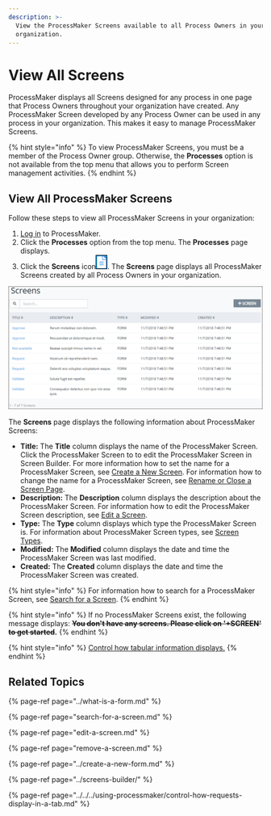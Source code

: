```yaml
---
description: >-
  View the ProcessMaker Screens available to all Process Owners in your
  organization.
---
```


# View All Screens

ProcessMaker displays all Screens designed for any process in one page that Process Owners throughout your organization have created. Any ProcessMaker Screen developed by any Process Owner can be used in any process in your organization. This makes it easy to manage ProcessMaker Screens.

{% hint style="info" %}
To view ProcessMaker Screens, you must be a member of the Process Owner group. Otherwise, the **Processes** option is not available from the top menu that allows you to perform Screen management activities.
{% endhint %}

## View All ProcessMaker Screens <a id="view-all-scripts"></a>

Follow these steps to view all ProcessMaker Screens in your organization:

1. ​[Log in](https://processmaker.gitbook.io/processmaker-4-community/-LPblkrcFWowWJ6HZdhC/using-processmaker/log-in#log-in) to ProcessMaker.
2. Click the **Processes** option from the top menu. The **Processes** page displays.
3. Click the **Screens** icon![](../../../.gitbook/assets/screens-icon-processes.png). The **Screens** page displays all ProcessMaker Screens created by all Process Owners in your organization.

![Screens page](../../../.gitbook/assets/screens-page-processes.png)

The **Screens** page displays the following information about ProcessMaker Screens:

* **Title:** The **Title** column displays the name of the ProcessMaker Screen. Click the ProcessMaker Screen to to edit the ProcessMaker Screen in Screen Builder. For more information how to set the name for a ProcessMaker Screen, see [Create a New Screen](../create-a-new-form.md). For information how to change the name for a ProcessMaker Screen, see [Rename or Close a Screen Page]().
* **Description:** The **Description** column displays the description about the ProcessMaker Screen. For information how to edit the ProcessMaker Screen description, see [Edit a Screen](edit-a-screen.md).
* **Type:** The **Type** column displays which type the ProcessMaker Screen is. For information about ProcessMaker Screen types, see [Screen Types](../screens-builder/types-for-screens.md).
* **Modified:** The **Modified** column displays the date and time the ProcessMaker Screen was last modified.
* **Created:** The **Created** column displays the date and time the ProcessMaker Screen was created.

{% hint style="info" %}
For information how to search for a ProcessMaker Screen, see [Search for a Screen](search-for-a-screen.md).
{% endhint %}

{% hint style="info" %}
If no ProcessMaker Screens exist, the following message displays: ~~**You don't have any screens. Please click on '+SCREEN' to get started**~~**.**
{% endhint %}

{% hint style="info" %}
[Control how tabular information displays.](../../../using-processmaker/control-how-requests-display-in-a-tab.md)
{% endhint %}

## Related Topics

{% page-ref page="../what-is-a-form.md" %}

{% page-ref page="search-for-a-screen.md" %}

{% page-ref page="edit-a-screen.md" %}

{% page-ref page="remove-a-screen.md" %}

{% page-ref page="../create-a-new-form.md" %}

{% page-ref page="../screens-builder/" %}

{% page-ref page="../../../using-processmaker/control-how-requests-display-in-a-tab.md" %}

